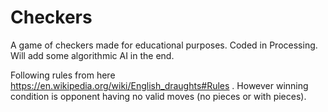 # Checkers
A game of checkers made for educational purposes. Coded in Processing. Will add some algorithmic AI in the end.

Following rules from here https://en.wikipedia.org/wiki/English_draughts#Rules . However winning condition is opponent having no valid moves (no pieces or with pieces).
